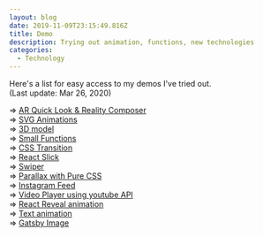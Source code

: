 ```yaml
---
layout: blog
date: 2019-11-09T23:15:49.816Z
title: Demo
description: Trying out animation, functions, new technologies
categories:
  - Technology
---
```


Here's a list for easy access to my demos I've tried out. \
(Last update: Mar 26, 2020)

\=> <a href="https://ar-mushroom.netlify.com/" target="_blank">AR Quick Look & Reality Composer</a>\
=> <a href="/demo/demo-animation/">SVG Animations</a>\
=> <a href="https://three-js-model.netlify.com/" target="_blank">3D model</a>\
=> <a href="/demo/demo-functions/">Small Functions</a>\
=> <a href="/demo/demo-transition/">CSS Transition</a>\
=> <a href="/demo/demo-slick/">React Slick</a>\
=> <a href="/demo/demo-swiper/">Swiper</a>\
=> <a href="/demo/demo-parallax-css/">Parallax with Pure CSS</a>\
=> <a href="/demo/demo-instagram/">Instagram Feed</a>\
=> <a href="/demo/demo-video-player/">Video Player using youtube API</a><br /> => <a href="/demo/demo-reveal/">React Reveal animation</a><br /> => <a href="/demo/demo-text-animations/">Text animation</a><br /> => <a href="/demo/demo-image/">Gatsby Image</a>

